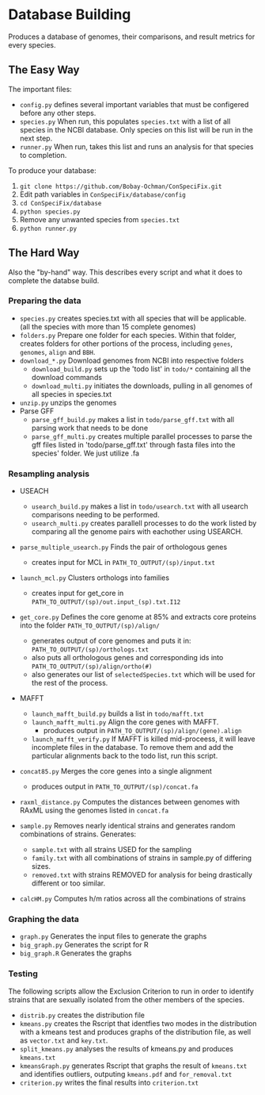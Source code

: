 # Database Building

Produces a database of genomes, their comparisons, and result metrics for every species.

## The Easy Way

The important files:
- `config.py` defines several important variables that must be configered before any other steps.
- `species.py` When run, this populates `species.txt` with a list of all species in the NCBI database. Only species on this list will be run in the next step.
- `runner.py` When run, takes this list and runs an analysis for that species to completion.

To produce your database:

1. `git clone https://github.com/Bobay-Ochman/ConSpeciFix.git`
2. Edit path variables in `ConSpeciFix/database/config`
3. `cd ConSpeciFix/database`
4. `python species.py`
5. Remove any unwanted species from `species.txt`
6. `python runner.py`

## The Hard Way

Also the "by-hand" way. This describes every script and what it does to complete the databse build.

### Preparing the data

- `species.py` creates species.txt with all species that will be applicable. (all the species with more than 15 complete genomes)
- `folders.py` Prepare one folder for each species. Within that folder, creates folders for other portions of the process, including `genes`, `genomes`, `align` and `BBH`.
- `download_*.py` Download genomes from NCBI into respective folders
    - `download_build.py` sets up the 'todo list' in `todo/*` containing all the download commands
    - `download_multi.py` initiates the downloads, pulling in all genomes of all species in species.txt
- `unzip.py` unzips the genomes
- Parse GFF
    - `parse_gff_build.py` makes a list in `todo/parse_gff.txt` with all parsing work that needs to be done
    - `parse_gff_multi.py`	creates multiple parallel processes to parse the gff files listed in 'todo/parse_gff.txt' through fasta files into the species' folder. We just utilize .fa

### Resampling analysis

- USEACH
    - `usearch_build.py` makes a list in `todo/usearch.txt` with all usearch comparisons needing to be performed.
    - `usearch_multi.py` creates parallell processes to do the work listed by comparing all the genome pairs with eachother using USEARCH.
    
- `parse_multiple_usearch.py` Finds the pair of orthologous genes
    - creates input for MCL in  `PATH_TO_OUTPUT/(sp)/input.txt`
    
- `launch_mcl.py` Clusters orthologs into families
	- creates input for get_core in `PATH_TO_OUTPUT/(sp)/out.input_(sp).txt.I12`

- `get_core.py` Defines the core genome at 85% and extracts core proteins into the folder `PATH_TO_OUTPUT/(sp)/align/`
    - generates output of core genomes and puts it in: `PATH_TO_OUTPUT/(sp)/orthologs.txt`
	- also puts all orthologous genes and corresponding ids into `PATH_TO_OUTPUT/(sp)/align/ortho(#)`
	- also generates our list of `selectedSpecies.txt` which will be used for the rest of the process.

- MAFFT
    - `launch_mafft_build.py` builds a list in `todo/mafft.txt`
    - `launch_mafft_multi.py` Align the core genes with MAFFT.
        - produces output in `PATH_TO_OUTPUT/(sp)/align/(gene).align`
    - `launch_mafft_verify.py` If MAFFT is killed mid-proceess, it will leave incomplete files in the database. To remove them and add the particular alignments back to the todo list, run this script.

- `concat85.py` Merges the core genes into a single alignment
	- produces output in `PATH_TO_OUTPUT/(sp)/concat.fa`
	
- `raxml_distance.py` Computes the distances between genomes with RAxML using the genomes listed in `concat.fa`

- `sample.py` Removes nearly identical strains and generates random combinations of strains. Generates:
	- `sample.txt` with all strains USED for the sampling
    - `family.txt` with all combinations of strains in sample.py of differing sizes. 
    - `removed.txt` with strains REMOVED for analysis for being drastically different or too similar.
	
- `calcHM.py` Computes h/m ratios across all the combinations of strains

### Graphing the data
- `graph.py` Generates the input files to generate the graphs
- `big_graph.py` Generates the script for R
- `big_graph.R` Generates the graphs

### Testing

The following scripts allow the Exclusion Criterion to run in order to identify strains that are sexually isolated from the other members of the species.

- `distrib.py` creates the distribution file
- `kmeans.py` creates the Rscript that identfies two modes in the distribution with a kmeans test and produces graphs of the distribution file, as well as `vector.txt` and `key.txt`.
- `split_kmeans.py` analyses the results of kmeans.py and produces `kmeans.txt`
- `kmeansGraph.py` generates Rscript that graphs the result of `kmeans.txt` and identifies outliers, outputing `kmeans.pdf` and `for_removal.txt`
- `criterion.py` writes the final results into `criterion.txt`